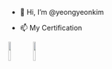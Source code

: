 - 👋 Hi, I’m @yeongyeonkim

- 📫 My Certification 

<img src = "https://user-images.githubusercontent.com/45118806/145337868-01f9d5bb-5178-48df-b1b9-28f58dd94724.jpg" width="10%" height="10%"><img src = "https://user-images.githubusercontent.com/45118806/145338014-2b9aaa61-a646-42ca-b4ca-bf8825ab45d6.png" width="10%" height="10%">
